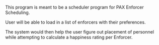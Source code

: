 This program is meant to be a scheduler program for PAX Enforcer Scheduling.

User will be able to load in a list of enforcers with their preferences.

The system would then help the user figure out placement of personnel while attempting to calculate a happiness rating per Enforcer.
